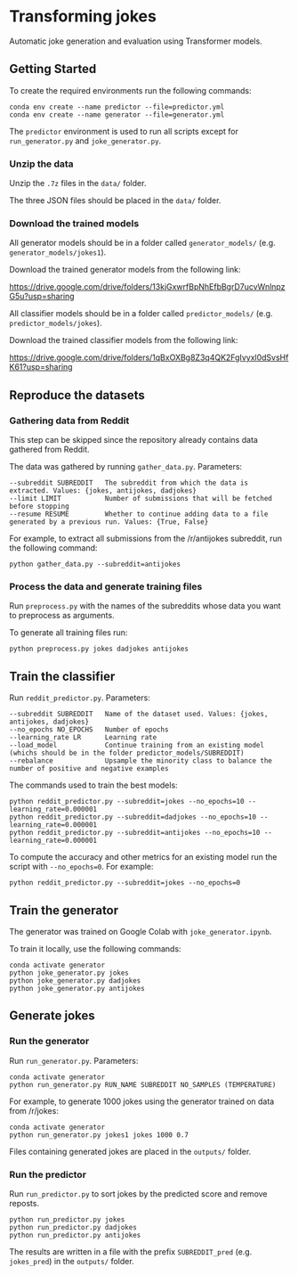 # Transforming jokes

Automatic joke generation and evaluation using Transformer models.

## Getting Started

To create the required environments run the following commands:
```
conda env create --name predictor --file=predictor.yml
conda env create --name generator --file=generator.yml
```

The `predictor` environment is used to run all scripts except for `run_generator.py` and `joke_generator.py`.

### Unzip the data

Unzip the `.7z` files in the `data/` folder. 

The three JSON files should be placed in the `data/` folder.

### Download the trained models

All generator models should be in a folder called `generator_models/` (e.g. `generator_models/jokes1`).

Download the trained generator models from the following link:

https://drive.google.com/drive/folders/13kjGxwrfBpNhEfbBgrD7ucvWnlnpzG5u?usp=sharing

All classifier models should be in a folder called `predictor_models/` (e.g. `predictor_models/jokes`).

Download the trained classifier models from the following link:

https://drive.google.com/drive/folders/1qBxOXBg8Z3q4QK2FgIvyxl0dSvsHfK61?usp=sharing

## Reproduce the datasets

### Gathering data from Reddit

This step can be skipped since the repository already contains data gathered from Reddit.

The data was gathered by running `gather_data.py`. Parameters:

```
--subreddit SUBREDDIT   The subreddit from which the data is extracted. Values: {jokes, antijokes, dadjokes}
--limit LIMIT           Number of submissions that will be fetched before stopping
--resume RESUME         Whether to continue adding data to a file generated by a previous run. Values: {True, False}
```

For example, to extract all submissions from the /r/antijokes subreddit, run the following command:

```
python gather_data.py --subreddit=antijokes
```

### Process the data and generate training files

Run `preprocess.py` with the names of the subreddits whose data you want to preprocess as arguments.

To generate all training files run:

```
python preprocess.py jokes dadjokes antijokes
```

## Train the classifier

Run `reddit_predictor.py`. Parameters:

```
--subreddit SUBREDDIT   Name of the dataset used. Values: {jokes, antijokes, dadjokes}
--no_epochs NO_EPOCHS   Number of epochs
--learning_rate LR      Learning rate
--load_model            Continue training from an existing model (whichs should be in the folder predictor_models/SUBREDDIT)
--rebalance             Upsample the minority class to balance the number of positive and negative examples
``` 

The commands used to train the best models:
```
python reddit_predictor.py --subreddit=jokes --no_epochs=10 --learning_rate=0.000001
python reddit_predictor.py --subreddit=dadjokes --no_epochs=10 --learning_rate=0.000001
python reddit_predictor.py --subreddit=antijokes --no_epochs=10 --learning_rate=0.000001
```

To compute the accuracy and other metrics for an existing model run the script with `--no_epochs=0`. For example:

```
python reddit_predictor.py --subreddit=jokes --no_epochs=0
```

## Train the generator

The generator was trained on Google Colab with `joke_generator.ipynb`.

To train it locally, use the following commands:

```
conda activate generator
python joke_generator.py jokes
python joke_generator.py dadjokes
python joke_generator.py antijokes
```

## Generate jokes

### Run the generator

Run `run_generator.py`. Parameters:

```
conda activate generator
python run_generator.py RUN_NAME SUBREDDIT NO_SAMPLES (TEMPERATURE)
```

For example, to generate 1000 jokes using the generator trained on data from /r/jokes:

```
conda activate generator
python run_generator.py jokes1 jokes 1000 0.7
```

Files containing generated jokes are placed in the `outputs/` folder.

### Run the predictor

Run `run_predictor.py` to sort jokes by the predicted score and remove reposts.

```
python run_predictor.py jokes
python run_predictor.py dadjokes
python run_predictor.py antijokes
```

The results are written in a file with the prefix `SUBREDDIT_pred` (e.g. `jokes_pred`) in the `outputs/` folder.
